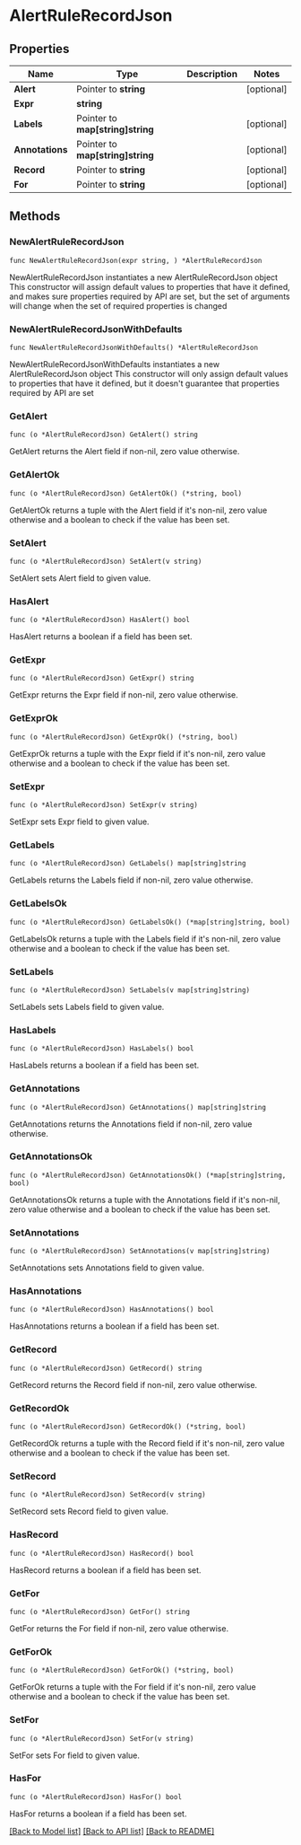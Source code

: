 # AlertRuleRecordJson

## Properties

Name | Type | Description | Notes
------------ | ------------- | ------------- | -------------
**Alert** | Pointer to **string** |  | [optional] 
**Expr** | **string** |  | 
**Labels** | Pointer to **map[string]string** |  | [optional] 
**Annotations** | Pointer to **map[string]string** |  | [optional] 
**Record** | Pointer to **string** |  | [optional] 
**For** | Pointer to **string** |  | [optional] 

## Methods

### NewAlertRuleRecordJson

`func NewAlertRuleRecordJson(expr string, ) *AlertRuleRecordJson`

NewAlertRuleRecordJson instantiates a new AlertRuleRecordJson object
This constructor will assign default values to properties that have it defined,
and makes sure properties required by API are set, but the set of arguments
will change when the set of required properties is changed

### NewAlertRuleRecordJsonWithDefaults

`func NewAlertRuleRecordJsonWithDefaults() *AlertRuleRecordJson`

NewAlertRuleRecordJsonWithDefaults instantiates a new AlertRuleRecordJson object
This constructor will only assign default values to properties that have it defined,
but it doesn't guarantee that properties required by API are set

### GetAlert

`func (o *AlertRuleRecordJson) GetAlert() string`

GetAlert returns the Alert field if non-nil, zero value otherwise.

### GetAlertOk

`func (o *AlertRuleRecordJson) GetAlertOk() (*string, bool)`

GetAlertOk returns a tuple with the Alert field if it's non-nil, zero value otherwise
and a boolean to check if the value has been set.

### SetAlert

`func (o *AlertRuleRecordJson) SetAlert(v string)`

SetAlert sets Alert field to given value.

### HasAlert

`func (o *AlertRuleRecordJson) HasAlert() bool`

HasAlert returns a boolean if a field has been set.

### GetExpr

`func (o *AlertRuleRecordJson) GetExpr() string`

GetExpr returns the Expr field if non-nil, zero value otherwise.

### GetExprOk

`func (o *AlertRuleRecordJson) GetExprOk() (*string, bool)`

GetExprOk returns a tuple with the Expr field if it's non-nil, zero value otherwise
and a boolean to check if the value has been set.

### SetExpr

`func (o *AlertRuleRecordJson) SetExpr(v string)`

SetExpr sets Expr field to given value.


### GetLabels

`func (o *AlertRuleRecordJson) GetLabels() map[string]string`

GetLabels returns the Labels field if non-nil, zero value otherwise.

### GetLabelsOk

`func (o *AlertRuleRecordJson) GetLabelsOk() (*map[string]string, bool)`

GetLabelsOk returns a tuple with the Labels field if it's non-nil, zero value otherwise
and a boolean to check if the value has been set.

### SetLabels

`func (o *AlertRuleRecordJson) SetLabels(v map[string]string)`

SetLabels sets Labels field to given value.

### HasLabels

`func (o *AlertRuleRecordJson) HasLabels() bool`

HasLabels returns a boolean if a field has been set.

### GetAnnotations

`func (o *AlertRuleRecordJson) GetAnnotations() map[string]string`

GetAnnotations returns the Annotations field if non-nil, zero value otherwise.

### GetAnnotationsOk

`func (o *AlertRuleRecordJson) GetAnnotationsOk() (*map[string]string, bool)`

GetAnnotationsOk returns a tuple with the Annotations field if it's non-nil, zero value otherwise
and a boolean to check if the value has been set.

### SetAnnotations

`func (o *AlertRuleRecordJson) SetAnnotations(v map[string]string)`

SetAnnotations sets Annotations field to given value.

### HasAnnotations

`func (o *AlertRuleRecordJson) HasAnnotations() bool`

HasAnnotations returns a boolean if a field has been set.

### GetRecord

`func (o *AlertRuleRecordJson) GetRecord() string`

GetRecord returns the Record field if non-nil, zero value otherwise.

### GetRecordOk

`func (o *AlertRuleRecordJson) GetRecordOk() (*string, bool)`

GetRecordOk returns a tuple with the Record field if it's non-nil, zero value otherwise
and a boolean to check if the value has been set.

### SetRecord

`func (o *AlertRuleRecordJson) SetRecord(v string)`

SetRecord sets Record field to given value.

### HasRecord

`func (o *AlertRuleRecordJson) HasRecord() bool`

HasRecord returns a boolean if a field has been set.

### GetFor

`func (o *AlertRuleRecordJson) GetFor() string`

GetFor returns the For field if non-nil, zero value otherwise.

### GetForOk

`func (o *AlertRuleRecordJson) GetForOk() (*string, bool)`

GetForOk returns a tuple with the For field if it's non-nil, zero value otherwise
and a boolean to check if the value has been set.

### SetFor

`func (o *AlertRuleRecordJson) SetFor(v string)`

SetFor sets For field to given value.

### HasFor

`func (o *AlertRuleRecordJson) HasFor() bool`

HasFor returns a boolean if a field has been set.


[[Back to Model list]](../README.md#documentation-for-models) [[Back to API list]](../README.md#documentation-for-api-endpoints) [[Back to README]](../README.md)


